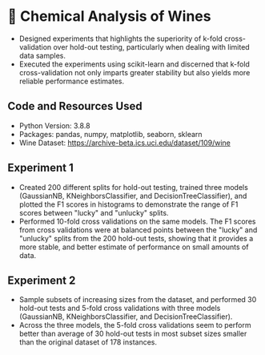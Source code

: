 # :wine_glass: Chemical Analysis of Wines
* Designed experiments that highlights the superiority of k-fold cross-validation over hold-out testing, particularly when dealing with limited data samples.
* Executed the experiments using scikit-learn and discerned that k-fold cross-validation not only imparts greater stability but also yields more reliable performance estimates.

## Code and Resources Used
* Python Version: 3.8.8
* Packages: pandas, numpy, matplotlib, seaborn, sklearn
* Wine Dataset: https://archive-beta.ics.uci.edu/dataset/109/wine

## Experiment 1
* Created 200 different splits for hold-out testing, trained three models (GaussianNB, KNeighborsClassifier, and DecisionTreeClassifier), and plotted the F1 scores in histograms to demonstrate the range of F1 scores between "lucky" and "unlucky" splits.
* Performed 10-fold cross validations on the same models. The F1 scores from cross validations were at balanced points between the "lucky" and "unlucky" splits from the 200 hold-out tests, showing that it provides a more stable, and better estimate of performance on small amounts of data.

## Experiment 2
* Sample subsets of increasing sizes from the dataset, and performed 30 hold-out tests and 5-fold cross validations with three models (GaussianNB, KNeighborsClassifier, and DecisionTreeClassifier).
* Across the three models, the 5-fold cross validations seem to perform better than average of 30 hold-out tests in most subset sizes smaller than the original dataset of 178 instances.
